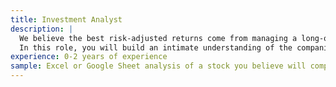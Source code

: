 ```yaml
---
title: Investment Analyst
description: |
  We believe the best risk-adjusted returns come from managing a long-only portfolio of high compounding securities in a tax- and fee-efficient manner.
  In this role, you will build an intimate understanding of the companies we already own, while regularly reviewing new opportunities across public and private markets. You enjoy developing creative approaches to traditional analyses.
experience: 0-2 years of experience
sample: Excel or Google Sheet analysis of a stock you believe will compound at 15%+ for the next 5 years.
---
```

